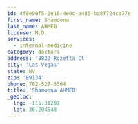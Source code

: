 ```yaml
---
id: 4f8e90f5-2e18-4e0c-a485-ba8f724ca77e
first_name: Shamoona
last_name: AHMED
license: M.D.
services:
  - internal-medicine
category: doctors
address: '8820 Rozetta Ct'
city: 'Las Vegas'
state: NV
zip: '89134'
phone: 702-527-5304
title: 'Shamoona AHMED'
_geoloc:
  lng: -115.31207
  lat: 36.204548
---
```

